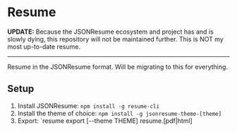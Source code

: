 # Resume

**UPDATE:** Because the JSONResume ecosystem and project has and is slowly dying, this repository will not be maintained further.
This is NOT my most up-to-date resume.

---

Resume in the JSONResume format. Will be migrating to this for everything.

## Setup

1. Install JSONResume: `npm install -g resume-cli`
2. Install the theme of choice: `npm install -g jsonresume-theme-[theme]`
3. Export: `resume export [--theme THEME] resume.[pdf|html]
